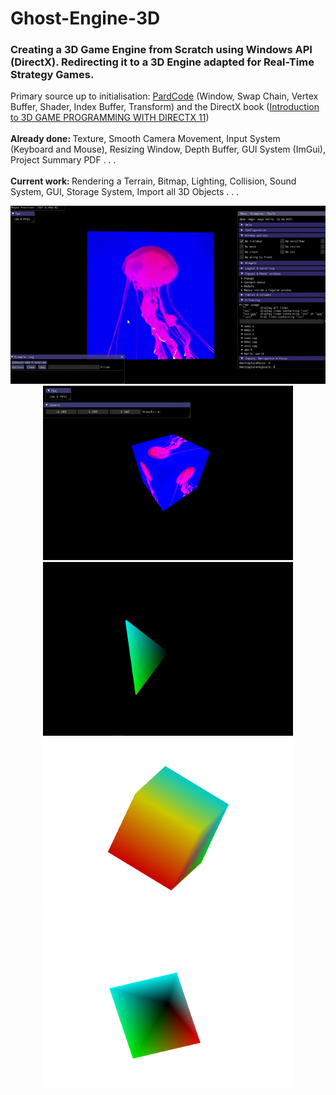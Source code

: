 # Ghost-Engine-3D

### Creating a 3D Game Engine from Scratch using Windows API (DirectX). Redirecting it to a 3D Engine adapted for Real-Time Strategy Games.

Primary source up to initialisation: [PardCode](https://github.com/PardCode) (Window, Swap Chain, Vertex Buffer, Shader, Index Buffer, Transform) and the DirectX book ([Introduction to 3D GAME PROGRAMMING WITH DIRECTX 11](https://files.xray-engine.org/boox/3d_game_programming_with_DirectX11.pdf))
<br>
<br> 
<b>Already done: </b>Texture, Smooth Camera Movement, Input System (Keyboard and Mouse), Resizing Window, Depth Buffer, GUI System (ImGui), Project Summary PDF . . .
<br>
<br>
<b>Current work: </b>Rendering a Terrain, Bitmap, Lighting, Collision, Sound System, GUI, Storage System, Import all 3D Objects . . . 
<br>



<p align="center">
  <img src="/Media/Ghost Engine 3D_Video_GUI.gif" width="801" alt="Showcase">
  <img src="/Media/Cube_GUI.PNG" width="400" alt="Cube_Texture">
  <img src="/Media/Pyramid_1.PNG" width="400" alt="Pyramid_1">
  <img src="/Media/Cube_4.PNG" width="400" alt="Cube_4">
  <img src="/Media/Pyramid_2.PNG" width="400" alt="Pyramid2">
</p>

